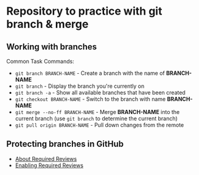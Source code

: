 # Repository to practice with git branch & merge

## Working with branches
Common Task Commands:

- `git branch BRANCH-NAME` - Create a branch with the name of **BRANCH-NAME**
- `git branch` - Display the branch you're currently on
- `git branch -a` - Show all available branches that have been created
- `git checkout BRANCH-NAME` - Switch to the branch with name **BRANCH-NAME**
- `git merge --no-ff BRANCH-NAME` - Merge **BRANCH-NAME** into the current branch (use `git branch` to determine the current branch)
- `git pull origin BRANCH-NAME` - Pull down changes from the remote

## Protecting branches in GitHub

- [About Required Reviews](https://help.github.com/articles/about-required-reviews-for-pull-requests/)
- [Enabling Required Reviews](https://help.github.com/articles/enabling-required-reviews-for-pull-requests/)